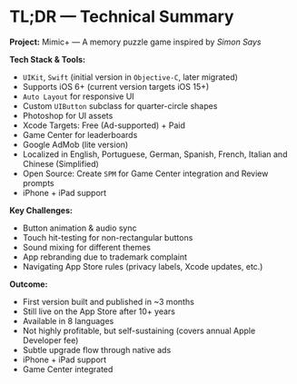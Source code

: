 # TL;DR — Technical Summary

**Project:** Mimic+ — A memory puzzle game inspired by *Simon Says*

**Tech Stack & Tools:**
- `UIKit`, `Swift` (initial version in `Objective-C`, later migrated)
- Supports iOS 6+ (current version targets iOS 15+) 
- `Auto Layout` for responsive UI
- Custom `UIButton` subclass for quarter-circle shapes  
- Photoshop for UI assets  
- Xcode Targets: Free (Ad-supported) + Paid  
- Game Center for leaderboards  
- Google AdMob (lite version)  
- Localized in English, Portuguese, German, Spanish, French, Italian and Chinese (Simplified)
- Open Source: Create `SPM` for Game Center integration and Review prompts
- iPhone + iPad support

**Key Challenges:**
- Button animation & audio sync  
- Touch hit-testing for non-rectangular buttons  
- Sound mixing for different themes  
- App rebranding due to trademark complaint  
- Navigating App Store rules (privacy labels, Xcode updates, etc.)

**Outcome:**
- First version built and published in ~3 months
- Still live on the App Store after 10+ years  
- Available in 8 languages 
- Not highly profitable, but self-sustaining (covers annual Apple Developer fee)  
- Subtle upgrade flow through native ads
- iPhone + iPad support
- Game Center integrated

